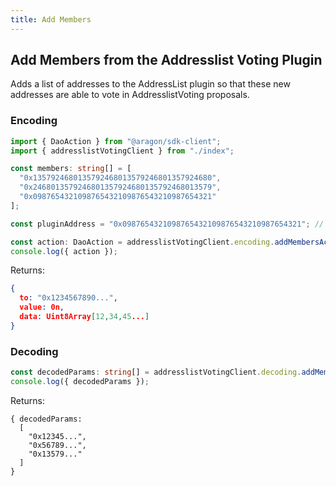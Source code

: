 ```yaml
---
title: Add Members
---
```


## Add Members from the Addresslist Voting Plugin

Adds a list of addresses to the AddressList plugin so that these new addresses are able to vote in AddresslistVoting proposals.

### Encoding

```ts
import { DaoAction } from "@aragon/sdk-client";
import { addresslistVotingClient } from "./index";

const members: string[] = [
  "0x1357924680135792468013579246801357924680",
  "0x2468013579246801357924680135792468013579",
  "0x0987654321098765432109876543210987654321"
];

const pluginAddress = "0x0987654321098765432109876543210987654321"; // the address of the AddresslistVoting plugin contract installed in the DAO

const action: DaoAction = addresslistVotingClient.encoding.addMembersAction(pluginAddress, members);
console.log({ action });
```


Returns:

```json
{
  to: "0x1234567890...",
  value: 0n,
  data: Uint8Array[12,34,45...]
}
```
### Decoding

```ts
const decodedParams: string[] = addresslistVotingClient.decoding.addMembersAction(action.data);
console.log({ decodedParams });
```


Returns:

```
{ decodedParams:
  [
    "0x12345...",
    "0x56789...",
    "0x13579..."
  ]
}
```